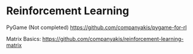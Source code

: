 # Reinforcement Learning

PyGame (Not completed)
https://github.com/companyakis/pygame-for-rl

Matrix Basics:
https://github.com/companyakis/reinforcement-learning-matrix
